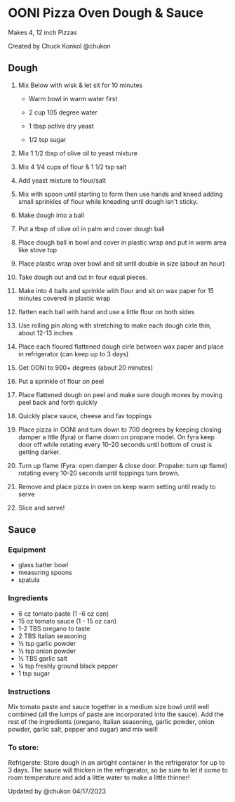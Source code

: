 # OONI Pizza Oven Dough & Sauce

Makes 4, 12 inch Pizzas

Created by Chuck Konkol @chukon

## Dough

1) Mix Below with wisk & let sit for 10 minutes

   - Warm bowl in warm water first

   - 2 cup 105 degree water

   - 1 tbsp active dry yeast

   - 1/2 tsp sugar

2) Mix 1 1/2 tbsp of olive oil to yeast mixture

3) Mix 4 1/4 cups of flour & 1 1/2 tsp salt

4) Add yeast mixture to flour/salt

5) Mix with spoon until starting to form then use hands and kneed adding small sprinkles of flour while kneading until dough isn't sticky.

6) Make dough into a ball

7) Put a tbsp of olive oil in palm and cover dough ball

8) Place dough ball in bowl and cover in plastic wrap and put in warm area like stove top

9) Place plastic wrap over bowl and sit until double in size (about an hour)

11) Take dough out and cut in four equal pieces.

11) Make into 4 balls and sprinkle with flour and sit on wax paper for 15 minutes covered in plastic wrap

12) flatten each ball with hand and use a little flour on both sides

13) Use rolling pin along with stretching to make each dough cirle thin, about 12-13 inches

14) Place each floured flattened dough cirle between wax paper and place in refrigerator (can keep up to 3 days)

15) Get OONI to 900+ degrees (about 20 minutes)

16) Put a sprinkle of flour on peel

17) Place flattened dough on peel and make sure dough moves by moving peel back and forth quickly

18) Quickly place sauce, cheese and fav toppings

19) Place pizza in OONI and turn down to 700 degrees by keeping closing damper a lttle (fyra) or flame down on propane model.
On fyra keep door off while rotating every 10-20 seconds until bottom of crust is getting darker.

20) Turn up flame (Fyra: open damper & close door. Propabe: turn up flame) rotating every 10-20 seconds until toppings turn brown.

21) Remove and place pizza in oven on keep warm setting until ready to serve

22) Slice and serve!

## Sauce

### Equipment

   - glass batter bowl
   - measuring spoons
   - spatula

### Ingredients

   - 6 oz tomato paste (1 -6 oz can)
   - 15 oz tomato sauce (1 - 15 oz can)
   - 1-2 TBS oregano to taste
   - 2 TBS Italian seasoning
   - ½ tsp garlic powder
   - ½ tsp onion powder
   - ½ TBS garlic salt
   - ¼ tsp freshly ground black pepper
   - 1 tsp sugar

### Instructions

Mix tomato paste and sauce together in a medium size bowl until well combined (all the lumps of paste are incorporated into the sauce).
Add the rest of the ingredients (oregano, Italian seasoning, garlic powder, onion powder, garlic salt, pepper and sugar) and mix well!

### To store:

Refrigerate: Store dough in an airtight container in the refrigerator for up to 3 days. The sauce will thicken in the refrigerator, so be sure to let it come to room temperature and add a little water to make a little thinner!

Updated by @chukon 04/17/2023
